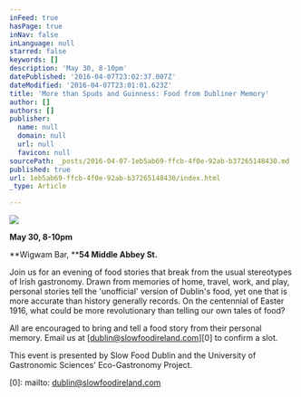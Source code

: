 ```yaml
---
inFeed: true
hasPage: true
inNav: false
inLanguage: null
starred: false
keywords: []
description: 'May 30, 8-10pm'
datePublished: '2016-04-07T23:02:37.007Z'
dateModified: '2016-04-07T23:01:01.623Z'
title: 'More than Spuds and Guinness: Food from Dubliner Memory'
author: []
authors: []
publisher:
  name: null
  domain: null
  url: null
  favicon: null
sourcePath: _posts/2016-04-07-1eb5ab69-ffcb-4f0e-92ab-b37265148430.md
published: true
url: 1eb5ab69-ffcb-4f0e-92ab-b37265148430/index.html
_type: Article

---
```

![](https://the-grid-user-content.s3-us-west-2.amazonaws.com/bd232a01-827b-4a94-9bd9-50d6aa7f96c2.jpg)

**May 30, 8-10pm**

**Wigwam Bar, ****54 Middle Abbey St.**

Join us for an evening of food stories that break from the usual stereotypes of Irish gastronomy. Drawn from memories of home, travel, work, and play, personal stories tell the 'unofficial' version of Dublin's food, yet one that is more accurate than history generally records. On the centennial of Easter 1916, what could be more revolutionary than telling our own tales of food?

All are encouraged to bring and tell a food story from their personal memory. Email us at [dublin@slowfoodireland.com][0] to confirm a slot.

This event is presented by Slow Food Dublin and the University of Gastronomic Sciences' Eco-Gastronomy Project.

[0]: mailto: dublin@slowfoodireland.com